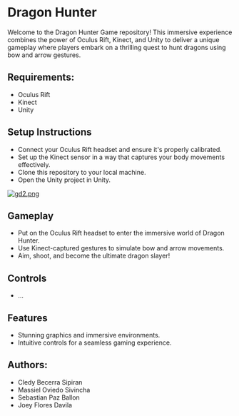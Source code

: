 # Dragon Hunter
Welcome to the Dragon Hunter Game repository! This immersive experience combines the power of Oculus Rift, Kinect, and Unity to deliver a unique gameplay where players embark on a thrilling quest to hunt dragons using bow and arrow gestures.

## Requirements:
- Oculus Rift
- Kinect
- Unity

## Setup Instructions
- Connect your Oculus Rift headset and ensure it's properly calibrated.
- Set up the Kinect sensor in a way that captures your body movements effectively.
- Clone this repository to your local machine.
- Open the Unity project in Unity.


[![gd2.png](https://i.postimg.cc/RVXJtW0X/gd2.png)](https://postimg.cc/HV8LDsXy)

## Gameplay
- Put on the Oculus Rift headset to enter the immersive world of Dragon Hunter.
- Use Kinect-captured gestures to simulate bow and arrow movements.
- Aim, shoot, and become the ultimate dragon slayer!

## Controls
- ...

## Features
- Stunning graphics and immersive environments.
- Intuitive controls for a seamless gaming experience.

## Authors:
- Cledy Becerra Sipiran
- Massiel Oviedo Sivincha
- Sebastian Paz Ballon
- Joey Flores Davila

